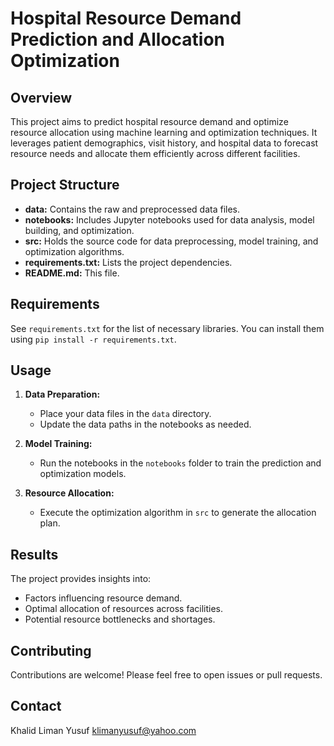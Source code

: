 # Hospital Resource Demand Prediction and Allocation Optimization

## Overview

This project aims to predict hospital resource demand and optimize resource allocation using machine learning and optimization techniques. It leverages patient demographics, visit history, and hospital data to forecast resource needs and allocate them efficiently across different facilities.

## Project Structure

* **data:** Contains the raw and preprocessed data files.
* **notebooks:** Includes Jupyter notebooks used for data analysis, model building, and optimization.
* **src:** Holds the source code for data preprocessing, model training, and optimization algorithms.
* **requirements.txt:** Lists the project dependencies.
* **README.md:** This file.

## Requirements

See `requirements.txt` for the list of necessary libraries. You can install them using `pip install -r requirements.txt`.

## Usage

1. **Data Preparation:** 
   - Place your data files in the `data` directory.
   - Update the data paths in the notebooks as needed.

2. **Model Training:**
   - Run the notebooks in the `notebooks` folder to train the prediction and optimization models.

3. **Resource Allocation:**
   - Execute the optimization algorithm in `src` to generate the allocation plan.

## Results

The project provides insights into:

* Factors influencing resource demand.
* Optimal allocation of resources across facilities.
* Potential resource bottlenecks and shortages.

## Contributing

Contributions are welcome! Please feel free to open issues or pull requests.


## Contact

 Khalid Liman Yusuf
klimanyusuf@yahoo.com
